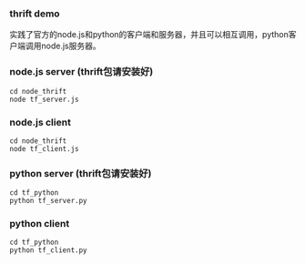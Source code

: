 ### thrift demo 
实践了官方的node.js和python的客户端和服务器，并且可以相互调用，python客户端调用node.js服务器。

### node.js server (thrift包请安装好)
```
cd node_thrift
node tf_server.js
```
### node.js client
```
cd node_thrift
node tf_client.js
```


### python server (thrift包请安装好)
```
cd tf_python
python tf_server.py
```

### python client 
```
cd tf_python
python tf_client.py
```




